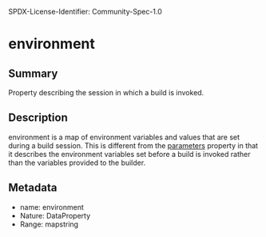 SPDX-License-Identifier: Community-Spec-1.0

# environment

## Summary

Property describing the session in which a build is invoked.

## Description

environment is a map of environment variables and values that are set during a build session. This is different from the [parameters](parameters.md) property in that it describes the environment variables set before a build is invoked rather than the variables provided to the builder.

## Metadata

- name: environment
- Nature: DataProperty
- Range: map<string>string
